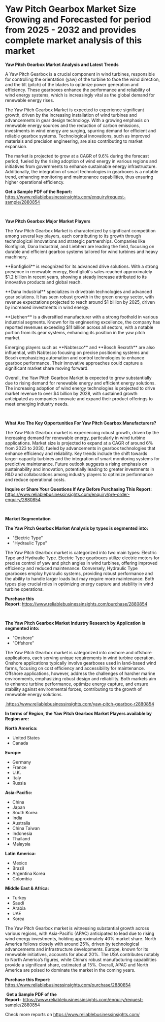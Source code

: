 <p><h1>Yaw Pitch Gearbox Market Size Growing and Forecasted for period from 2025 - 2032 and provides complete market analysis of this market</h1></p><p><strong>Yaw Pitch Gearbox Market Analysis and Latest Trends</strong></p>
<p><p>A Yaw Pitch Gearbox is a crucial component in wind turbines, responsible for controlling the orientation (yaw) of the turbine to face the wind direction, and the tilt (pitch) of the blades to optimize power generation and efficiency. These gearboxes enhance the performance and reliability of wind energy systems, which is increasingly vital as the global demand for renewable energy rises.</p><p>The Yaw Pitch Gearbox Market is expected to experience significant growth, driven by the increasing installation of wind turbines and advancements in gear design technology. With a growing emphasis on renewable energy sources and the reduction of carbon emissions, investments in wind energy are surging, spurring demand for efficient and reliable gearbox systems. Technological innovations, such as improved materials and precision engineering, are also contributing to market expansion.</p><p>The market is projected to grow at a CAGR of 9.6% during the forecast period, fueled by the rising adoption of wind energy in various regions and initiatives from governments to enhance sustainable energy infrastructure. Additionally, the integration of smart technologies in gearboxes is a notable trend, enhancing monitoring and maintenance capabilities, thus ensuring higher operational efficiency.</p></p>
<p><strong>Get a Sample PDF of the Report:&nbsp;</strong> <a href="https://www.reliablebusinessinsights.com/enquiry/request-sample/2880854?utm_campaign=3054&utm_medium=2&utm_source=Github&utm_content=ia&utm_term=12032025&utm_id=yaw-pitch-gearbox">https://www.reliablebusinessinsights.com/enquiry/request-sample/2880854</a></p>
<p>&nbsp;</p>
<p><strong>Yaw Pitch Gearbox Major Market Players</strong></p>
<p><p>The Yaw Pitch Gearbox Market is characterized by significant competition among several key players, each contributing to its growth through technological innovations and strategic partnerships. Companies like Bonfiglioli, Dana Industrial, and Liebherr are leading the field, focusing on durable and efficient gearbox systems tailored for wind turbines and heavy machinery.</p><p>**Bonfiglioli** is recognized for its advanced drive solutions. With a strong presence in renewable energy, Bonfiglioli's sales reached approximately $1.2 billion in recent years, showing a steady increase attributed to its innovative products and global reach.</p><p>**Dana Industrial** specializes in drivetrain technologies and advanced gear solutions. It has seen robust growth in the green energy sector, with revenue expectations projected to reach around $1 billion by 2025, driven by increased investments in wind energy.</p><p>**Liebherr** is a diversified manufacturer with a strong foothold in various industrial segments. Known for its engineering excellence, the company has reported revenues exceeding $11 billion across all sectors, with a notable portion from its gear systems, enhancing its position in the yaw pitch market.</p><p>Emerging players such as **Nabtesco** and **Bosch Rexroth** are also influential, with Nabtesco focusing on precise positioning systems and Bosch emphasizing automation and control technologies to enhance gearbox performance. Their innovative approaches could capture a significant market share moving forward.</p><p>Overall, the Yaw Pitch Gearbox Market is expected to grow substantially due to rising demand for renewable energy and efficient energy solutions. The increasing adoption of wind energy technologies is projected to drive market revenue to over $4 billion by 2028, with sustained growth anticipated as companies innovate and expand their product offerings to meet emerging industry needs.</p></p>
<p>&nbsp;</p>
<p><strong>What Are The Key Opportunities For Yaw Pitch Gearbox Manufacturers?</strong></p>
<p><p>The Yaw Pitch Gearbox market is experiencing robust growth, driven by the increasing demand for renewable energy, particularly in wind turbine applications. Market size is projected to expand at a CAGR of around 6% from 2023 to 2030, fueled by advancements in gearbox technologies that enhance efficiency and reliability. Key trends include the shift towards larger-capacity turbines and the integration of smart monitoring systems for predictive maintenance. Future outlook suggests a rising emphasis on sustainability and innovation, potentially leading to greater investments in R&D and collaborations among industry players to optimize performance and reduce operational costs.</p></p>
<p><strong>Inquire or Share Your Questions If Any Before Purchasing This Report:</strong> <a href="https://www.reliablebusinessinsights.com/enquiry/pre-order-enquiry/2880854?utm_campaign=3054&utm_medium=2&utm_source=Github&utm_content=ia&utm_term=12032025&utm_id=yaw-pitch-gearbox">https://www.reliablebusinessinsights.com/enquiry/pre-order-enquiry/2880854</a></p>
<p>&nbsp;</p>
<p><strong>Market Segmentation</strong></p>
<p><strong>The Yaw Pitch Gearbox Market Analysis by types is segmented into:</strong></p>
<p><ul><li>"Electric Type"</li><li>"Hydraulic Type"</li></ul></p>
<p><p>The Yaw Pitch Gearbox market is categorized into two main types: Electric Type and Hydraulic Type. Electric Type gearboxes utilize electric motors for precise control of yaw and pitch angles in wind turbines, offering improved efficiency and reduced maintenance. Conversely, Hydraulic Type gearboxes employ hydraulic systems, providing robust performance and the ability to handle larger loads but may require more maintenance. Both types play crucial roles in optimizing energy capture and stability in wind turbine operations.</p></p>
<p><strong>Purchase this Report:&nbsp;</strong><a href="https://www.reliablebusinessinsights.com/purchase/2880854?utm_campaign=3054&utm_medium=2&utm_source=Github&utm_content=ia&utm_term=12032025&utm_id=yaw-pitch-gearbox">https://www.reliablebusinessinsights.com/purchase/2880854</a></p>
<p>&nbsp;</p>
<p><strong>The Yaw Pitch Gearbox Market Industry Research by Application is segmented into:</strong></p>
<p><ul><li>"Onshore"</li><li>"Offshore"</li></ul></p>
<p><p>The Yaw Pitch Gearbox market is categorized into onshore and offshore applications, each serving unique requirements in wind turbine operation. Onshore applications typically involve gearboxes used in land-based wind farms, focusing on cost efficiency and accessibility for maintenance. Offshore applications, however, address the challenges of harsher marine environments, emphasizing robust design and reliability. Both markets aim to enhance turbine performance, optimize energy capture, and ensure stability against environmental forces, contributing to the growth of renewable energy solutions.</p></p>
<p><a href="https://www.reliablebusinessinsights.com/yaw-pitch-gearbox-r2880854?utm_campaign=3054&utm_medium=2&utm_source=Github&utm_content=ia&utm_term=12032025&utm_id=yaw-pitch-gearbox">&nbsp;https://www.reliablebusinessinsights.com/yaw-pitch-gearbox-r2880854</a></p>
<p><strong>In terms of Region, the Yaw Pitch Gearbox Market Players available by Region are:</strong></p>
<p>
    <p> <strong> North America: </strong>
        <ul>
            <li>United States</li>
            <li>Canada</li>
        </ul>
        </p> 
    <p> <strong> Europe: </strong>
        <ul>
            <li>Germany</li>
            <li>France</li>
            <li>U.K.</li>
            <li>Italy</li>
            <li>Russia</li>
        </ul>
        </p> 
    <p> <strong> Asia-Pacific: </strong>
        <ul>
            <li>China</li>
            <li>Japan</li>
            <li>South Korea</li>
            <li>India</li>
            <li>Australia</li>
            <li>China Taiwan</li>
            <li>Indonesia</li>
            <li>Thailand</li>
            <li>Malaysia</li>
        </ul>
        </p> 
    <p> <strong> Latin America: </strong>
        <ul>
            <li>Mexico</li>
            <li>Brazil</li>
            <li>Argentina Korea</li>
            <li>Colombia</li>
        </ul>
        </p> 
    <p> <strong> Middle East & Africa: </strong>
        <ul>
            <li>Turkey</li>
            <li>Saudi</li>
            <li>Arabia</li>
            <li>UAE</li>
            <li>Korea</li>
        </ul>
    </p>
    </p>
<p><p>The Yaw Pitch Gearbox market is witnessing substantial growth across various regions, with Asia-Pacific (APAC) anticipated to lead due to rising wind energy investments, holding approximately 40% market share. North America follows closely with around 25%, driven by technological advancements and infrastructure developments. Europe, known for its renewable initiatives, accounts for about 20%. The USA contributes notably to North America’s figures, while China’s robust manufacturing capabilities provide a significant share, estimated at 15%. Overall, APAC and North America are poised to dominate the market in the coming years.</p></p>
<p><strong>Purchase this Report: </strong><a href="https://www.reliablebusinessinsights.com/purchase/2880854?utm_campaign=3054&utm_medium=2&utm_source=Github&utm_content=ia&utm_term=12032025&utm_id=yaw-pitch-gearbox">https://www.reliablebusinessinsights.com/purchase/2880854</a></p>
<p>&nbsp;<strong>Get a Sample PDF of the Report:&nbsp;&nbsp;</strong><a href="https://www.reliablebusinessinsights.com/enquiry/request-sample/2880854?utm_campaign=3054&utm_medium=2&utm_source=Github&utm_content=ia&utm_term=12032025&utm_id=yaw-pitch-gearbox">https://www.reliablebusinessinsights.com/enquiry/request-sample/2880854</a></p>
<p><strong></strong></p>
<p>Check more reports on <a href="https://www.reliablebusinessinsights.com/?utm_campaign=3054&utm_medium=2&utm_source=Github&utm_content=ia&utm_term=12032025&utm_id=yaw-pitch-gearbox">https://www.reliablebusinessinsights.com/</a></p>